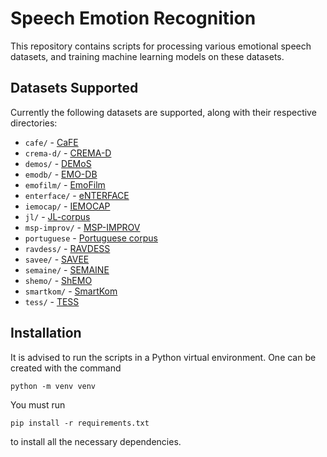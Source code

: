 # Speech Emotion Recognition

This repository contains scripts for processing various emotional speech
datasets, and training machine learning models on these datasets.

## Datasets Supported
Currently the following datasets are supported, along with their
respective directories:
- `cafe/` - [CaFE](https://zenodo.org/record/1478765)
- `crema-d/` - [CREMA-D](https://github.com/CheyneyComputerScience/CREMA-D)
- `demos/` - [DEMoS](https://zenodo.org/record/2544829)
- `emodb/` - [EMO-DB](http://emodb.bilderbar.info/)
- `emofilm/` - [EmoFilm](https://zenodo.org/record/1326428)
- `enterface/` - [eNTERFACE](http://www.enterface.net/results/)
- `iemocap/` - [IEMOCAP](https://sail.usc.edu/iemocap/)
- `jl/` - [JL-corpus](https://www.kaggle.com/tli725/jl-corpus)
- `msp-improv/` - [MSP-IMPROV](https://ecs.utdallas.edu/research/researchlabs/msp-lab/MSP-Improv.html)
- `portuguese` - [Portuguese corpus](https://link.springer.com/article/10.3758/BRM.42.1.74)
- `ravdess/` - [RAVDESS](https://zenodo.org/record/1188976)
- `savee/` - [SAVEE](http://kahlan.eps.surrey.ac.uk/savee/)
- `semaine/` - [SEMAINE](https://semaine-db.eu/)
- `shemo/` - [ShEMO](https://github.com/mansourehk/ShEMO)
- `smartkom/` - [SmartKom](https://clarin.phonetik.uni-muenchen.de/BASRepository/index.php)
- `tess/` - [TESS](https://tspace.library.utoronto.ca/handle/1807/24487/)

## Installation
It is advised to run the scripts in a Python virtual environment. One
can be created with the command
```
python -m venv venv
```

You must run
```
pip install -r requirements.txt
```
to install all the necessary dependencies.

